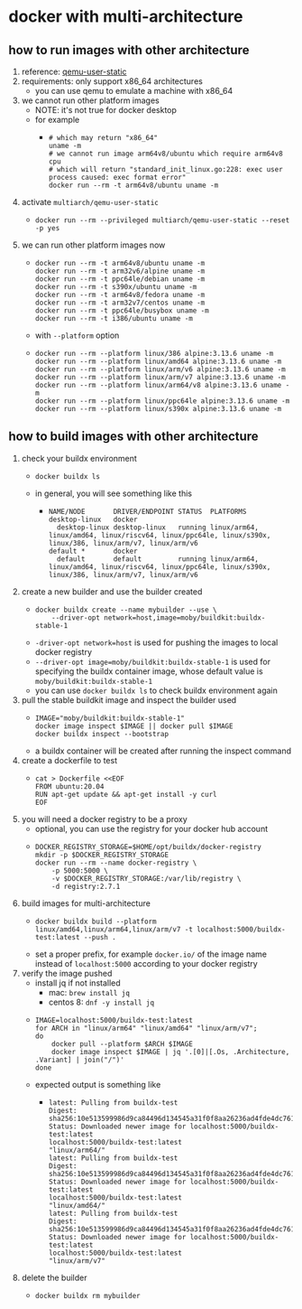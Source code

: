 # docker with multi-architecture

## how to run images with other architecture

1. reference: [qemu-user-static](https://github.com/multiarch/qemu-user-static)
2. requirements: only support x86_64 architectures
    * you can use qemu to emulate a machine with x86_64
3. we cannot run other platform images
    * NOTE: it's not true for docker desktop
    * for example
        + ```shell
          # which may return "x86_64"
          uname -m
          # we cannot run image arm64v8/ubuntu which require arm64v8 cpu
          # which will return "standard_init_linux.go:228: exec user process caused: exec format error"
          docker run --rm -t arm64v8/ubuntu uname -m
          ```
4. activate `multiarch/qemu-user-static`
    * ```shell
      docker run --rm --privileged multiarch/qemu-user-static --reset -p yes
      ```
5. we can run other platform images now
    * ```shell
      docker run --rm -t arm64v8/ubuntu uname -m
      docker run --rm -t arm32v6/alpine uname -m
      docker run --rm -t ppc64le/debian uname -m
      docker run --rm -t s390x/ubuntu uname -m
      docker run --rm -t arm64v8/fedora uname -m
      docker run --rm -t arm32v7/centos uname -m
      docker run --rm -t ppc64le/busybox uname -m
      docker run --rm -t i386/ubuntu uname -m
      ```
    * with `--platform` option
    * ```shell
      docker run --rm --platform linux/386 alpine:3.13.6 uname -m
      docker run --rm --platform linux/amd64 alpine:3.13.6 uname -m
      docker run --rm --platform linux/arm/v6 alpine:3.13.6 uname -m
      docker run --rm --platform linux/arm/v7 alpine:3.13.6 uname -m
      docker run --rm --platform linux/arm64/v8 alpine:3.13.6 uname -m
      docker run --rm --platform linux/ppc64le alpine:3.13.6 uname -m
      docker run --rm --platform linux/s390x alpine:3.13.6 uname -m
      ```

## how to build images with other architecture

1. check your buildx environment
    * ```shell
      docker buildx ls
      ```
    * in general, you will see something like this
        + ```text
          NAME/NODE       DRIVER/ENDPOINT STATUS  PLATFORMS
          desktop-linux   docker
            desktop-linux desktop-linux   running linux/arm64, linux/amd64, linux/riscv64, linux/ppc64le, linux/s390x, linux/386, linux/arm/v7, linux/arm/v6
          default *       docker
            default       default         running linux/arm64, linux/amd64, linux/riscv64, linux/ppc64le, linux/s390x, linux/386, linux/arm/v7, linux/arm/v6
          ```
2. create a new builder and use the builder created
    * ```shell
      docker buildx create --name mybuilder --use \
          --driver-opt network=host,image=moby/buildkit:buildx-stable-1
      ```
    * `-driver-opt network=host` is used for pushing the images to local docker registry
    * `--driver-opt image=moby/buildkit:buildx-stable-1` is used for specifying the buildx container image, whose
      default value is `moby/buildkit:buildx-stable-1`
    * you can use `docker buildx ls` to check buildx environment again
3. pull the stable buildkit image and inspect the builder used
    * ```shell
      IMAGE="moby/buildkit:buildx-stable-1"
      docker image inspect $IMAGE || docker pull $IMAGE
      docker buildx inspect --bootstrap
      ```
    * a buildx container will be created after running the inspect command
4. create a dockerfile to test
    * ```shell
      cat > Dockerfile <<EOF
      FROM ubuntu:20.04
      RUN apt-get update && apt-get install -y curl
      EOF
      ```
5. you will need a docker registry to be a proxy
    * optional, you can use the registry for your docker hub account
    * ```shell
      DOCKER_REGISTRY_STORAGE=$HOME/opt/buildx/docker-registry
      mkdir -p $DOCKER_REGISTRY_STORAGE
      docker run --rm --name docker-registry \
          -p 5000:5000 \
          -v $DOCKER_REGISTRY_STORAGE:/var/lib/registry \
          -d registry:2.7.1
      ```
6. build images for multi-architecture
    * ```shell
      docker buildx build --platform linux/amd64,linux/arm64,linux/arm/v7 -t localhost:5000/buildx-test:latest --push .
      ```
    * set a proper prefix, for example `docker.io/` of the image name instead of `localhost:5000` according to your
      docker registry
7. verify the image pushed
    * install jq if not installed
        + mac: `brew install jq`
        + centos 8: `dnf -y install jq`
    * ```shell
      IMAGE=localhost:5000/buildx-test:latest
      for ARCH in "linux/arm64" "linux/amd64" "linux/arm/v7";
      do
          docker pull --platform $ARCH $IMAGE 
          docker image inspect $IMAGE | jq '.[0]|[.Os, .Architecture, .Variant] | join("/")'
      done
      ```
    * expected output is something like
        + ```text
          latest: Pulling from buildx-test
          Digest: sha256:10e513599986d9ca84496d134545a31f0f8aa26236ad4fde4dc76188d676dbc9
          Status: Downloaded newer image for localhost:5000/buildx-test:latest
          localhost:5000/buildx-test:latest
          "linux/arm64/"
          latest: Pulling from buildx-test
          Digest: sha256:10e513599986d9ca84496d134545a31f0f8aa26236ad4fde4dc76188d676dbc9
          Status: Downloaded newer image for localhost:5000/buildx-test:latest
          localhost:5000/buildx-test:latest
          "linux/amd64/"
          latest: Pulling from buildx-test
          Digest: sha256:10e513599986d9ca84496d134545a31f0f8aa26236ad4fde4dc76188d676dbc9
          Status: Downloaded newer image for localhost:5000/buildx-test:latest
          localhost:5000/buildx-test:latest
          "linux/arm/v7"
          ```
8. delete the builder
    * ```shell
      docker buildx rm mybuilder
      ```
